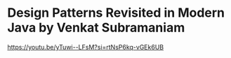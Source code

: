 # Design Patterns Revisited in Modern Java by Venkat Subramaniam

https://youtu.be/yTuwi--LFsM?si=rtNsP6kq-vGEk6UB

